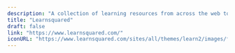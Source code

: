 ```yaml
---
description: "A collection of learning resources from across the web to help you skill up while at home"
title: "Learnsquared"
draft: false
link: "https://www.learnsquared.com/"
iconURL: "https://www.learnsquared.com/sites/all/themes/learn2/images/favicons/favicon-196x196.png"
---
```

